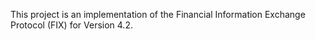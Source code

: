 This project is an implementation of the Financial Information Exchange Protocol (FIX) for Version 4.2.
